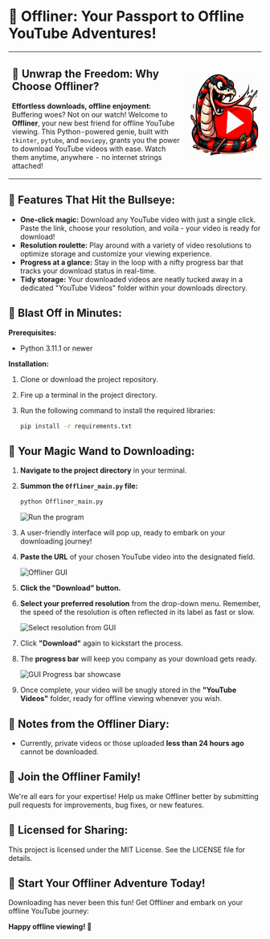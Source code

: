 # 🚀 Offliner: Your Passport to Offline YouTube Adventures!

<table>
  <tr>
    <td valign="top"><p>

## 🎁 Unwrap the Freedom: Why Choose Offliner?

**Effortless downloads, offline enjoyment:** Buffering woes? Not on our watch! Welcome to **Offliner**, your new best friend for offline YouTube viewing. This Python-powered genie, built with `tkinter`, `pytube`, and `moviepy`, grants you the power to download YouTube videos with ease. Watch them anytime, anywhere - no internet strings attached!

</p></td>
    <td valign="right"><img src="./Readme%20resources/logo.png" alt="Offliner logo" width="1200" height="170"></td>
  </tr>
</table>


## 🎯 Features That Hit the Bullseye:

* **One-click magic:** Download any YouTube video with just a single click. Paste the link, choose your resolution, and voila - your video is ready for download!
* **Resolution roulette:** Play around with a variety of video resolutions to optimize storage and customize your viewing experience.
* **Progress at a glance:** Stay in the loop with a nifty progress bar that tracks your download status in real-time.
* **Tidy storage:** Your downloaded videos are neatly tucked away in a dedicated "YouTube Videos" folder within your downloads directory.

## 🚀 Blast Off in Minutes:

**Prerequisites:**

* Python 3.11.1 or newer

**Installation:**

1. Clone or download the project repository.
2. Fire up a terminal in the project directory.
3. Run the following command to install the required libraries:

   ```bash
   pip install -r requirements.txt

## 🎩 Your Magic Wand to Downloading:

1. **Navigate to the project directory** in your terminal.
2. **Summon the `Offliner_main.py` file:**

    ```bash
    python Offliner_main.py 
    ```

    ![Run the program](./Readme%20resources/Run%20the%20program.png)

3. A user-friendly interface will pop up, ready to embark on your downloading journey!
4. **Paste the URL** of your chosen YouTube video into the designated field.

    ![Offliner GUI](./Readme%20resources/Offliner%20GUI.png)

5. **Click the "Download" button.**
6. **Select your preferred resolution** from the drop-down menu. Remember, the speed of the resolution is often reflected in its label as fast or slow.

    ![Select resolution from GUI](./Readme%20resources/Select%20resoluion%20from%20GUI.png)

7. Click **"Download"** again to kickstart the process.
8. The **progress bar** will keep you company as your download gets ready.

    ![GUI Progress bar showcase](./Readme%20resources/GUI%20Progress%20bar%20showcase.png)
    
9. Once complete, your video will be snugly stored in the **"YouTube Videos"** folder, ready for offline viewing whenever you wish.

## 📝 Notes from the Offliner Diary:

* Currently, private videos or those uploaded **less than 24 hours ago** cannot be downloaded.

## 🤝 Join the Offliner Family!

We're all ears for your expertise! Help us make Offliner better by submitting pull requests for improvements, bug fixes, or new features.

## 📜 Licensed for Sharing:

This project is licensed under the MIT License. See the LICENSE file for details.

## 🎈 Start Your Offliner Adventure Today!

Downloading has never been this fun! Get Offliner and embark on your offline YouTube journey:


**Happy offline viewing! 🎉**